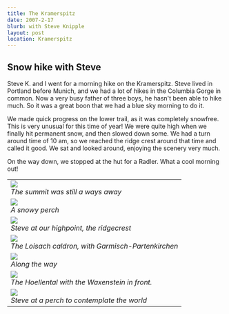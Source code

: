 ```yaml
---
title: The Kramerspitz
date: 2007-2-17
blurb: with Steve Knipple
layout: post
location: Kramerspitz
---
```


<h2>Snow hike with Steve</h2>


Steve K. and I went for a morning hike on the Kramerspitz. Steve lived in
Portland before Munich, and we had a lot of hikes in the Columbia Gorge in
common. Now a very busy father of three boys, he hasn't been able to hike
much. So it was a great boon that we had a blue sky morning to do it.


We made quick progress on the lower trail, as it was completely snowfree. This
is very unusual for this time of year! We were quite high when we finally hit
permanent snow, and then slowed down some. We had a turn around time of 10 am,
so we reached the ridge crest around that time and called it good. We sat and
looked around, enjoying the scenery very much.


On the way down, we stopped at the hut for a Radler. What a cool morning out!



<table>
<tr><td>
<a href="images/articles/trips/2007/viewtosummit.jpg"><img src="images/articles/trips/2007/viewtosummit.jpg"></a><br>
<i>The summit was still a ways away</i>
</td></tr>
<tr><td>
<a href="images/articles/trips/2007/ontheway.jpg"><img src="images/articles/trips/2007/ontheway.jpg"></a><br>
<i>A snowy perch</i>
</td></tr>
<tr><td>
<a href="images/articles/trips/2007/steveridge.jpg"><img src="images/articles/trips/2007/steveridge.jpg"></a><br>
<i>Steve at our highpoint, the ridgecrest</i>
</td></tr>
<tr><td>
<a href="images/articles/trips/2007/kessel.jpg"><img src="images/articles/trips/2007/kessel.jpg"></a><br>
<i>The Loisach caldron, with Garmisch-Partenkirchen</i>
</td></tr>
<tr><td>
<a href="images/articles/trips/2007/gettinghigher.jpg"><img src="images/articles/trips/2007/gettinghigher.jpg"></a><br>
<i>Along the way</i>
</td></tr>
<tr><td>
<a href="images/articles/trips/2007/hoellentalfar.jpg"><img src="images/articles/trips/2007/hoellentalfar.jpg"></a><br>
<i>The Hoellental with the Waxenstein in front.</i>
</td></tr>
<tr><td>
<a href="images/articles/trips/2007/contemplatin.jpg"><img src="images/articles/trips/2007/contemplatin.jpg"></a><br>
<i>Steve at a perch to contemplate the world</i>
</td></tr>
</table>
